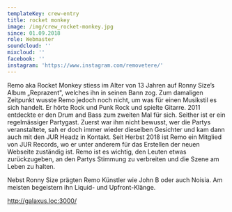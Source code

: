 ```yaml
---
templateKey: crew-entry
title: rocket monkey
image: /img/crew_rocket-monkey.jpg
since: 01.09.2018
role: Webmaster
soundcloud: ''
mixcloud: ''
facebook: ''
instagram: 'https://www.instagram.com/removetere/'
---
```

Remo aka Rocket Monkey stiess im Alter von 13 Jahren auf Ronny Size’s Album „Reprazent", welches ihn in seinen Bann zog. Zum damaligen Zeitpunkt wusste Remo jedoch noch nicht, um was für einen Musikstil es sich handelt. Er hörte Rock und Punk Rock und spielte Gitarre. 2011 entdeckte er den Drum and Bass zum zweiten Mal für sich. Seither ist er ein regelmässiger Partygast. Zuerst war ihm nicht bewusst, wer die Partys veranstaltete, sah er doch immer wieder dieselben Gesichter und kam dann auch mit den JUR Headz in Kontakt. Seit Herbst 2018 ist Remo ein Mitglied von JUR Records, wo er unter anderem für das Erstellen der neuen Webseite zuständig ist. Remo ist es wichtig, den Leuten etwas zurückzugeben, an den Partys Stimmung zu verbreiten und die Szene am Leben zu halten. 

Nebst Ronny Size prägten Remo Künstler wie John B oder auch Noisia. Am meisten begeistern ihn Liquid- und Upfront-Klänge.

<http://galaxus.loc:3000/>
